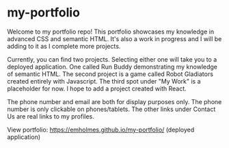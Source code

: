 # my-portfolio
Welcome to my portfolio repo! This portfolio showcases my knowledge in advanced CSS and semantic HTML. It's also a work in progress and I will be adding to it as I complete more projects. 

Currently, you can find two projects. Selecting either one will take you to a deployed application. One called Run Buddy demonstrating my knowledge of semantic HTML. The second project is a game called Robot Gladiators created entirely with Javascript. The third spot under "My Work" is a placeholder for now. I hope to add a project created with React.

The phone number and email are both for display purposes only. The phone number is only clickable on phones/tablets. The other links under Contact Us are real links to my profiles. 

View portfolio: https://emholmes.github.io/my-portfolio/ (deployed application)
